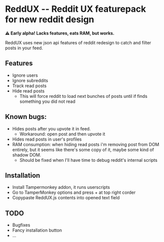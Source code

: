 # ReddUX -- Reddit UX featurepack for new reddit design
**⚠️ Early alpha! Lacks features, eats RAM, but works.**

ReddUX uses new json api features of reddit redesign to catch and filter posts in your feed.

## Features
* Ignore users
* Ignore subreddits
* Track read posts
* Hide read posts 
  * This will force reddit to load next bunches of posts until if finds something you did not read

## Known bugs:
* Hides posts after you upvote it in feed.
  * Workaround: open post and then upvote it
* Hides read posts in user's profiles
* RAM consumption: when hiding read posts i'm removing post from DOM entirely, but it seems like there's some copy of it, maybe some kind of shadow DOM.
  * Should be fixed when I'll have time to debug reddit's internal scripts
  
## Installation
* Install Tampermonkey addon, it runs userscripts
* Go to TamperMonkey options and press + at top right corder
* Copypaste ReddUX.js contents into opened text field

## TODO
* Bugfixes
* Fancy installation button
* ...

